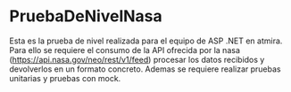 # PruebaDeNivelNasa
Esta es la prueba de nivel realizada para el equipo de ASP .NET en atmira.
Para ello se requiere el consumo de la API ofrecida por la nasa (https://api.nasa.gov/neo/rest/v1/feed) procesar los datos recibidos y devolverlos en un formato concreto.
Ademas se requiere realizar pruebas unitarias y pruebas con mock.
